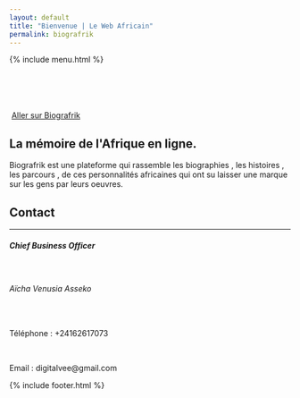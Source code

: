 ```yaml
---
layout: default
title: "Bienvenue | Le Web Africain"
permalink: biografrik
---
```

<div class="container-fluid bg-biografrik" style="height: 100px;">
    {% include menu.html %}
</div>
<div class="container-fluid">
    <div class="row">
        <div class="col-lg-5 bg-biografrik prod-intro">
            <img src="https://res.cloudinary.com/aseed/image/upload/v1617308142/biografrik/assests/logo-biografrik_e1dffg.png" alt="" class="img-fluid">
            <a href="https://www.biografrik.com/" class="btn btn-outline-light mt-4" target="_blank">Aller sur Biografrik</a>
        </div>
        <div class="col-lg-7 prod-img-biografrik">
        </div>
    </div>
</div>
<div class="container text-white">
    <div class="row">
        <div class="col-lg-8 offset-lg-2 m-top-big m-bottom-big">
            <h2 class="fw-bold">La mémoire de l'Afrique en ligne.</h2>
            <p>
                Biografrik est une plateforme qui rassemble les biographies , les histoires , les parcours , de ces personnalités africaines qui ont su laisser une marque sur les gens par leurs oeuvres.
            </p>
        </div>
    </div>
</div>
<div class="container text-white m-topm-bottom">
    <div class="row">
        <div class="col-lg-8 offset-lg-2">
            <h2 class="fw-bold">Contact</h2>
            <hr>
            <h5>Chief Business Officer</h5>
            <br>
            <h6>Aïcha Venusia Asseko</h6>
            <br>
            <p>Téléphone : +24162617073</p>
            <br>
            <p>Email : digitalvee@gmail.com</p>
        </div>
    </div>
</div>
{% include footer.html %}